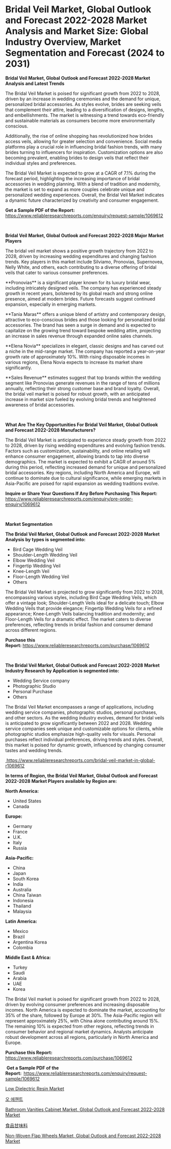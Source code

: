 <p><h1>Bridal Veil Market, Global Outlook and Forecast 2022-2028 Market Analysis and Market Size: Global Industry Overview, Market Segmentation and Forecast (2024 to 2031)</h1></p><p><strong>Bridal Veil Market, Global Outlook and Forecast 2022-2028 Market Analysis and Latest Trends</strong></p>
<p><p>The Bridal Veil Market is poised for significant growth from 2022 to 2028, driven by an increase in wedding ceremonies and the demand for unique, personalized bridal accessories. As styles evolve, brides are seeking veils that complement their attire, leading to a diversification of designs, lengths, and embellishments. The market is witnessing a trend towards eco-friendly and sustainable materials as consumers become more environmentally conscious.</p><p>Additionally, the rise of online shopping has revolutionized how brides access veils, allowing for greater selection and convenience. Social media platforms play a crucial role in influencing bridal fashion trends, with many brides turning to influencers for inspiration. Customization options are also becoming prevalent, enabling brides to design veils that reflect their individual styles and preferences.</p><p>The Bridal Veil Market is expected to grow at a CAGR of 7.1% during the forecast period, highlighting the increasing importance of bridal accessories in wedding planning. With a blend of tradition and modernity, the market is set to expand as more couples celebrate unique and personalized wedding experiences. Overall, the Bridal Veil Market indicates a dynamic future characterized by creativity and consumer engagement.</p></p>
<p><strong>Get a Sample PDF of the Report:&nbsp;</strong> <a href="https://www.reliableresearchreports.com/enquiry/request-sample/1069612">https://www.reliableresearchreports.com/enquiry/request-sample/1069612</a></p>
<p>&nbsp;</p>
<p><strong>Bridal Veil Market, Global Outlook and Forecast 2022-2028 Major Market Players</strong></p>
<p><p>The bridal veil market shows a positive growth trajectory from 2022 to 2028, driven by increasing wedding expenditures and changing fashion trends. Key players in this market include Silviamo, Pronovias, Supernovea, Nelly White, and others, each contributing to a diverse offering of bridal veils that cater to various consumer preferences.</p><p>**Pronovias** is a significant player known for its luxury bridal wear, including intricately designed veils. The company has experienced steady growth in recent years, bolstered by its global reach and strong online presence, aimed at modern brides. Future forecasts suggest continued expansion, especially in emerging markets.</p><p>**Tania Maras** offers a unique blend of artistry and contemporary design, attractive to eco-conscious brides and those looking for personalized bridal accessories. The brand has seen a surge in demand and is expected to capitalize on the growing trend toward bespoke wedding attire, projecting an increase in sales revenue through expanded online sales channels.</p><p>**Elena Novia** specializes in elegant, classic designs and has carved out a niche in the mid-range market. The company has reported a year-on-year growth rate of approximately 10%. With rising disposable incomes in various regions, Elena Novia expects to increase its market share significantly.</p><p>**Sales Revenue** estimates suggest that top brands within the wedding segment like Pronovias generate revenues in the range of tens of millions annually, reflecting their strong customer base and brand loyalty. Overall, the bridal veil market is poised for robust growth, with an anticipated increase in market size fueled by evolving bridal trends and heightened awareness of bridal accessories.</p></p>
<p>&nbsp;</p>
<p><strong>What Are The Key Opportunities For Bridal Veil Market, Global Outlook and Forecast 2022-2028 Manufacturers?</strong></p>
<p><p>The Bridal Veil Market is anticipated to experience steady growth from 2022 to 2028, driven by rising wedding expenditures and evolving fashion trends. Factors such as customization, sustainability, and online retailing will enhance consumer engagement, allowing brands to tap into diverse demographics. The market is expected to exhibit a CAGR of around 5% during this period, reflecting increased demand for unique and personalized bridal accessories. Key regions, including North America and Europe, will continue to dominate due to cultural significance, while emerging markets in Asia-Pacific are poised for rapid expansion as wedding traditions evolve.</p></p>
<p><strong>Inquire or Share Your Questions If Any Before Purchasing This Report:</strong> <a href="https://www.reliableresearchreports.com/enquiry/pre-order-enquiry/1069612">https://www.reliableresearchreports.com/enquiry/pre-order-enquiry/1069612</a></p>
<p>&nbsp;</p>
<p><strong>Market Segmentation</strong></p>
<p><strong>The Bridal Veil Market, Global Outlook and Forecast 2022-2028 Market Analysis by types is segmented into:</strong></p>
<p><ul><li>Bird Cage Wedding Veil</li><li>Shoulder-Length Wedding Veil</li><li>Elbow Wedding Veil</li><li>Fingertip Wedding Veil</li><li>Knee-Length Veil</li><li>Floor-Length Wedding Veil</li><li>Others</li></ul></p>
<p><p>The Bridal Veil Market is projected to grow significantly from 2022 to 2028, encompassing various styles, including Bird Cage Wedding Veils, which offer a vintage look; Shoulder-Length Veils ideal for a delicate touch; Elbow Wedding Veils that provide elegance; Fingertip Wedding Veils for a refined appearance; Knee-Length Veils balancing tradition and modernity; and Floor-Length Veils for a dramatic effect. The market caters to diverse preferences, reflecting trends in bridal fashion and consumer demand across different regions.</p></p>
<p><strong>Purchase this Report:&nbsp;</strong><a href="https://www.reliableresearchreports.com/purchase/1069612">https://www.reliableresearchreports.com/purchase/1069612</a></p>
<p>&nbsp;</p>
<p><strong>The Bridal Veil Market, Global Outlook and Forecast 2022-2028 Market Industry Research by Application is segmented into:</strong></p>
<p><ul><li>Wedding Service company</li><li>Photographic Studio</li><li>Personal Purchase</li><li>Others</li></ul></p>
<p><p>The Bridal Veil Market encompasses a range of applications, including wedding service companies, photographic studios, personal purchases, and other sectors. As the wedding industry evolves, demand for bridal veils is anticipated to grow significantly between 2022 and 2028. Wedding service companies seek unique and customizable options for clients, while photographic studios emphasize high-quality veils for visuals. Personal purchases reflect individual preferences, driving trends and styles. Overall, this market is poised for dynamic growth, influenced by changing consumer tastes and wedding trends.</p></p>
<p><a href="https://www.reliableresearchreports.com/bridal-veil-market-in-global-r1069612">&nbsp;https://www.reliableresearchreports.com/bridal-veil-market-in-global-r1069612</a></p>
<p><strong>In terms of Region, the Bridal Veil Market, Global Outlook and Forecast 2022-2028 Market Players available by Region are:</strong></p>
<p>
    <p> <strong> North America: </strong>
        <ul>
            <li>United States</li>
            <li>Canada</li>
        </ul>
        </p> 
    <p> <strong> Europe: </strong>
        <ul>
            <li>Germany</li>
            <li>France</li>
            <li>U.K.</li>
            <li>Italy</li>
            <li>Russia</li>
        </ul>
        </p> 
    <p> <strong> Asia-Pacific: </strong>
        <ul>
            <li>China</li>
            <li>Japan</li>
            <li>South Korea</li>
            <li>India</li>
            <li>Australia</li>
            <li>China Taiwan</li>
            <li>Indonesia</li>
            <li>Thailand</li>
            <li>Malaysia</li>
        </ul>
        </p> 
    <p> <strong> Latin America: </strong>
        <ul>
            <li>Mexico</li>
            <li>Brazil</li>
            <li>Argentina Korea</li>
            <li>Colombia</li>
        </ul>
        </p> 
    <p> <strong> Middle East & Africa: </strong>
        <ul>
            <li>Turkey</li>
            <li>Saudi</li>
            <li>Arabia</li>
            <li>UAE</li>
            <li>Korea</li>
        </ul>
    </p>
    </p>
<p><p>The Bridal Veil market is poised for significant growth from 2022 to 2028, driven by evolving consumer preferences and increasing disposable incomes. North America is expected to dominate the market, accounting for 35% of the share, followed by Europe at 30%. The Asia-Pacific region will represent approximately 25%, with China alone contributing around 15%. The remaining 10% is expected from other regions, reflecting trends in consumer behavior and regional market dynamics. Analysts anticipate robust development across all regions, particularly in North America and Europe.</p></p>
<p><strong>Purchase this Report: </strong><a href="https://www.reliableresearchreports.com/purchase/1069612">https://www.reliableresearchreports.com/purchase/1069612</a></p>
<p>&nbsp;<strong>Get a Sample PDF of the Report:&nbsp;&nbsp;</strong><a href="https://www.reliableresearchreports.com/enquiry/request-sample/1069612">https://www.reliableresearchreports.com/enquiry/request-sample/1069612</a></p>
<p><strong></strong></p>
<p><p><a href="https://issuu.com/reportprime-2/docs/low-dielectric-resin-market-size-20_190accf1d025b0">Low Dielectric Resin Market</a></p><p><a href="https://medium.com/@kelvinfeenrey98677/%EC%95%84%EC%9A%B0-%EC%97%90%EC%B9%AD-%EC%8B%9C%EC%9E%A5-%EC%84%B1%EC%9E%A5-%EC%8B%9C%EC%9E%A5-%EC%84%B8%EB%B6%84%ED%99%94-%EB%B0%8F-%EC%A7%80%EC%97%AD-%EB%B6%84%EC%84%9D-2031%EB%85%84-%EA%B8%80%EB%A1%9C%EB%B2%8C-%EC%A0%84%EB%A7%9D-dc7f0d973913">오 에챈트</a></p><p><a href="https://github.com/RoccoManning/Market-Research-Report-List-6/blob/main/bathroom-vanities-cabinet-market-global-outlook-and-forecast-2022-2028-market.md">Bathroom Vanities Cabinet Market, Global Outlook and Forecast 2022-2028 Market</a></p><p><a href="https://medium.com/@khkjaxbn36/%E5%9C%B0%E7%90%83%E3%81%AE%E9%A3%9F%E5%93%81%E7%94%98%E5%91%B3%E6%96%99%E5%B8%82%E5%A0%B4%E3%81%AE%E3%83%88%E3%83%AC%E3%83%B3%E3%83%89%E3%82%84%E6%88%90%E9%95%B7%E3%81%AE%E6%A9%9F%E4%BC%9A%E3%82%92-%E5%9C%B0%E5%9F%9F-%E7%A8%AE%E9%A1%9E-%E3%82%A2%E3%82%B9%E3%83%91%E3%83%AB%E3%83%86%E3%83%BC%E3%83%A0-%E3%82%A2%E3%82%BB%E3%82%B9%E3%83%AB%E3%83%95%E3%82%A1%E3%83%A0k-%E3%82%B5%E3%83%83%E3%82%AB%E3%83%AA%E3%83%B3-%E3%82%B9%E3%82%AF%E3%83%A9%E3%83%AD%E3%83%BC%E3%82%B9-%E3%83%8D%E3%82%AA%E3%83%86%E3%83%A0-%E3%82%B9%E3%83%86%E3%83%93%E3%82%A2-%E3%81%9D%E3%81%AE%E4%BB%96-%E3%81%8A%E3%82%88%E3%81%B3%E7%94%A8%E9%80%94-%E9%A3%9F%E5%93%81-%E9%A3%B2%E6%96%99-%E3%81%9D%E3%81%AE%E4%BB%96-%E3%82%92%E8%A9%95%E4%BE%A1%E3%81%97%E3%81%BE%E3%81%99-5f468ec09efe">食品甘味料</a></p><p><a href="https://github.com/gulaimolin/Market-Research-Report-List-6/blob/main/non-woven-flap-wheels-market-global-outlook-and-forecast-2022-2028-market.md">Non-Woven Flap Wheels Market, Global Outlook and Forecast 2022-2028 Market</a></p></p>